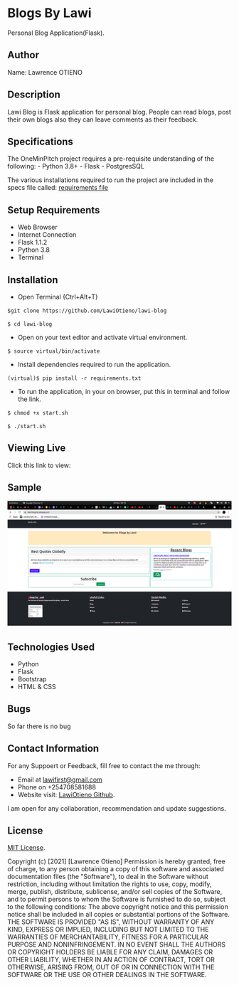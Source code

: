 # Blogs By Lawi
Personal Blog Application(Flask).

## Author

Name: Lawrence OTIENO

## Description
Lawi Blog is Flask application for personal blog. People can read blogs, post their own blogs also they can leave comments as their feedback.


## Specifications

The OneMinPitch project requires a pre-requisite understanding of the following:
    - Python 3.8+
    - Flask
    - PostgresSQL

The various installations required to run the project are included in the specs file called: [requirements file](requirements.txt)


## Setup Requirements
* Web Browser
* Internet Connection
* Flask 1.1.2
* Python 3.8
* Terminal


## Installation

* Open Terminal {Ctrl+Alt+T}

```
$git clone https://github.com/LawiOtieno/lawi-blog
```
```
$ cd lawi-blog
```
* Open on your text editor and activate virtual environment.
  
```
$ source virtual/bin/activate
```
* Install dependencies required to run the application.

```
(virtual)$ pip install -r requirements.txt 
```
* To run the application, in your on browser, put this in terminal and follow the link.

```
$ chmod +x start.sh
```
```
$ ./start.sh
```
## Viewing Live
Click this link to view:

## Sample
<img src="./samples/lawiBlogLanding.png" alt="Landing Page" />


## Technologies Used
* Python
* Flask
* Bootstrap
* HTML & CSS

## Bugs
So far there is no bug

## Contact Information
For any Suppoert or Feedback, fill free to contact the me through: 
* Email at lawifirst@gmail.com 
* Phone on +254708581688
* Website visit: [LawiOtieno Github](https://github.com/LawiOtieno).
<p>I am open for any collaboration, recommendation and update suggestions.</p>



## License
[MIT License](https://choosealicense.com/licenses/mit/).

Copyright (c) [2021] [Lawrence Otieno]
Permission is hereby granted, free of charge, to any person obtaining a copy
of this software and associated documentation files (the "Software"), to deal
in the Software without restriction, including without limitation the rights
to use, copy, modify, merge, publish, distribute, sublicense, and/or sell
copies of the Software, and to permit persons to whom the Software is
furnished to do so, subject to the following conditions:
The above copyright notice and this permission notice shall be included in all
copies or substantial portions of the Software.
THE SOFTWARE IS PROVIDED "AS IS", WITHOUT WARRANTY OF ANY KIND, EXPRESS OR
IMPLIED, INCLUDING BUT NOT LIMITED TO THE WARRANTIES OF MERCHANTABILITY,
FITNESS FOR A PARTICULAR PURPOSE AND NONINFRINGEMENT. IN NO EVENT SHALL THE
AUTHORS OR COPYRIGHT HOLDERS BE LIABLE FOR ANY CLAIM, DAMAGES OR OTHER
LIABILITY, WHETHER IN AN ACTION OF CONTRACT, TORT OR OTHERWISE, ARISING FROM,
OUT OF OR IN CONNECTION WITH THE SOFTWARE OR THE USE OR OTHER DEALINGS IN THE
SOFTWARE.